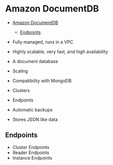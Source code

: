 # Amazon DocumentDB

- [Amazon DocumentDB](#amazon-documentdb)
  - [Endpoints](#endpoints)

- Fully managed, runs in a VPC
- Highly scalable, very fast, and high availability
- A document database
- Scaling
- Compatibility with MongoDB
- Clusters
- Endpoints
- Automatic backups
- Stores JSON like data

## Endpoints

- Cluster Endpoints
- Reader Endpoints
- Instance Endpoints

